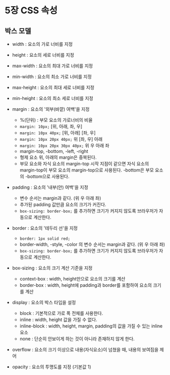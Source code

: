 # 5장 CSS 속성

## 박스 모델

* width : 요소의 가로 너비를 지정
* height : 요소의 세로 너비를 지정

* max-width : 요소의 최대 가로 너비를 지정
* min-width : 요소의 최소 가로 너비를 지정
* max-height : 요소의 최대 세로 너비를 지정
* min-height : 요소의 최소 세로 너비를 지정

* margin : 요소의 '외부(바깥) 여백'을 지정

    * %(단위) : 부모 요소의 가로너비의 비율
    * ```margin: 10px;``` [위, 아래, 좌, 우]
    * ```margin: 10px 40px;``` [위, 아래] [좌, 우]
    * ```margin: 10px 20px 40px;``` 위 [좌, 우] 아래
    * ```margin: 10px 20px 30px 40px;``` 위 우 아래 좌
    * margin-top, -bottom, -left, -right
    * 형제 요소 위, 아래의 margin은 중복된다.
    * 부모 요소와 자식 요소의 margin-top 시작 지점이 같으면 자식 요소의 margin-top이 부모 요소의 margin-top으로 사용된다. -bottom은 부모 요소의 -bottom으로 사용된다.

* padding : 요소의 '내부(안) 여백'을 지정

    * 변수 순서는 margin과 같다. (위 우 아래 좌)
    * 추가된 padding 값만큼 요소의 크기가 커진다.
    * ```box-sizing: border-box;``` 를 추가하면 크기가 커지지 않도록 브라우저가 자동으로 계산한다.

* border : 요소의 '테두리 선'을 지정

    * ```border: 1px solid red;```
    * border-width, -style, -color 의 변수 순서는 margin과 같다. (위 우 아래 좌)
    * ```box-sizing: border-box;``` 를 추가하면 크기가 커지지 않도록 브라우저가 자동으로 계산한다.

* box-sizing : 요소의 크기 계산 기준을 지정

    * context-box : width, height만으로 요소의 크기를 계산
    * border-box : width, height에 padding과 border를 포함하여 요소의 크기를 계산

* display : 요소의 박스 타입을 설정

    * block : 기본적으로 가로 폭 전체를 사용한다.
    * inline : width, height 값을 가질 수 없다.
    * inline-block : width, height, margin, padding의 값을 가질 수 있는 inline 요소
    * none : 단순히 안보이게 하는 것이 아니라 존재하지 않게 한다.

* overflow : 요소의 크기 이상으로 내용(자식요소)이 넘쳤을 때, 내용의 보여짐을 제어

* opacity : 요소의 투명도를 지정 (기본값 1)